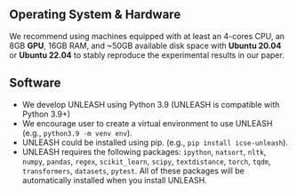 ## Operating System & Hardware
We recommend using machines equipped with at least an 4-cores CPU, an 8GB **GPU**, 16GB RAM, and ~50GB available disk space with **Ubuntu 20.04** or **Ubuntu 22.04** to stably reproduce the experimental results in our paper.  

## Software

- We develop UNLEASH using Python 3.9 (UNLEASH is compatible with Python 3.9+)
- We encourage user to create a virtual environment to use UNLEASH (e.g., `python3.9 -m venv env`).
- UNLEASH could be installed using pip. (e.g., `pip install icse-unleash`).
- UNLEASH requires the following packages: `ipython`, `natsort`, `nltk`, `numpy`, `pandas`, `regex`, `scikit_learn`, `scipy`, `textdistance`, `torch`, `tqdm`, `transformers`, `datasets`, `pytest`. All of these packages will be automatically installed when you install UNLEASH.
